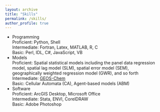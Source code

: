 ```yaml
---
layout: archive
title: "Skills"
permalink: /skills/
author_profile: true
---
```


<!-- {% include base_path %} -->

- Programming<br/>
  Proficient: Python, Shell<br/>
  Intermediate: Fortran, Latex, MATLAB, R, C<br/>
  Basic: Perl, IDL, C#, JavaScript, VB
- Models<br/>
  Proficient: Spatial statistical models including the panel data regression model, spatial lag model (SLM), spatial error model (SEM), geographically weighted regression model (GWR), and so forth<br/>
  Intermediate: [GEOS-Chem](http://acmg.seas.harvard.edu/geos/)<br/>
  Basic: Cellular Automata (CA), Agent-based models (ABM)
- Software<br/>
  Proficient: ArcGIS Desktop, Microsoft Office<br/>
  Intermediate: Stata, ENVI, CorelDRAW<br/>
  Basic: Adobe Photoshop
